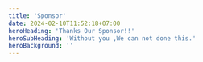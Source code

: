 ```yaml
---
title: 'Sponsor'
date: 2024-02-10T11:52:18+07:00
heroHeading: 'Thanks Our Sponsor!!'
heroSubHeading: 'Without you ,We can not done this.'
heroBackground: ''
---
```

